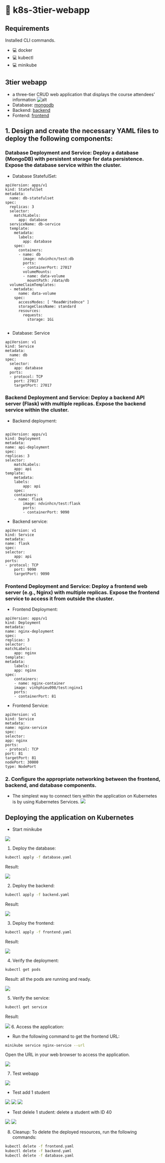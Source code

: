 # 🦌 k8s-3tier-webapp
## Requirements

Installed CLI commands.

-   :computer: docker
-   :computer: kubectl
-   :computer: minikube


## 3tier webapp
- a three-tier CRUD web application that displays the course attendees’ information
![alt](images/image2.png)
- Database: [mongodb](https://hub.docker.com/layers/vinhphieu098/test/db/images/sha256-313f4090b1ef7e94575472638ec872372da72a2b13555ea13ae88030c88ebb1c?context=repo)
- Backend: [backend](https://hub.docker.com/layers/vinhphieu098/test/flask/images/sha256-503c282666a91e2d810b3e9d0bfed41a1610513e1367db8909cd22a10b1fa664?context=repo)
- Fontend: [frontend](https://hub.docker.com/layers/vinhphieu098/test/nginx1/images/sha256-86ea3b279179a1449cc88fb4bd58a221cd493b1c2422d75be885302c10d87b80?context=repo)


## 1. Design and create the necessary YAML files to deploy the following components:

### Database Deployment and Service: Deploy a database (MongoDB) with persistent storage for data persistence. Expose the database service within the cluster.
- Database StatefulSet:
``` text
apiVersion: apps/v1
kind: StatefulSet
metadata:
  name: db-statefulset
spec:
  replicas: 3
  selector:
    matchLabels:
      app: database
  serviceName: db-service
  template:
    metadata:
      labels:
        app: database
    spec:
      containers:
      - name: db
        image: ndvinhcn/test:db
        ports:
        - containerPort: 27017
        volumeMounts:
        - name: data-volume
          mountPath: /data/db
  volumeClaimTemplates:
  - metadata:
      name: data-volume
    spec:
      accessModes: [ "ReadWriteOnce" ]
      storageClassName: standard
      resources:
        requests:
          storage: 1Gi


```
- Database: Service

``` text
apiVersion: v1
kind: Service
metadata:
  name: db
spec:
  selector:
    app: database
  ports:
  - protocol: TCP
    port: 27017
    targetPort: 27017
``` 

### Backend Deployment and Service: Deploy a backend API server (Flask) with multiple replicas. Expose the backend service within the cluster.

- Backend deployment:
``` text

apiVersion: apps/v1
kind: Deployment
metadata:
name: api-deployment
spec:
replicas: 3
selector:
    matchLabels:
    app: api
template:
    metadata:
    labels:
        app: api
    spec:
    containers:
    - name: flask
        image: ndvinhcn/test:flask
        ports:
        - containerPort: 9090
```

- Backend service: 
  
``` text
apiVersion: v1
kind: Service
metadata:
name: flask
spec:
selector:
    app: api
ports:
- protocol: TCP
    port: 9090
    targetPort: 9090
```

### Frontend Deployment and Service: Deploy a frontend web server (e.g., Nginx) with multiple replicas. Expose the frontend service to access it from outside the cluster.

- Frontend Deployment:

``` text
apiVersion: apps/v1
kind: Deployment
metadata:
name: nginx-deployment
spec:
replicas: 3
selector:
matchLabels:
    app: nginx
template:
metadata:
    labels:
    app: nginx
spec:
    containers:
    - name: nginx-container
    image: vinhphieu098/test:nginx1
    ports:
    - containerPort: 81
```

- Frontend Service: 
``` text 
apiVersion: v1     
kind: Service
metadata:
name: nginx-service
spec:
selector:
app: nginx
ports:
- protocol: TCP
port: 81
targetPort: 81
nodePort: 30000
type: NodePort

```

### 2. Configure the appropriate networking between the frontend, backend, and database components.
- The simplest way to connect tiers within the application on Kubernetes is by using Kubernetes Services. 
![](images/service.jpg)


## Deploying the application on Kubernetes
- Start minikube

![](images/minikube.jpg)
1. Deploy the database:
``` bash
kubectl apply -f database.yaml
```
Result:

![](images/db.jpg)


2. Deploy the backend:
``` bash
kubectl apply -f backend.yaml
```
Result:

![](images/be.jpg)


3. Deploy the frontend:
``` bash
kubectl apply -f frontend.yaml
```
Result: 

![](images/fe.png)

4. Verify the deployment:
``` bash
kubectl get pods
```
Result: all the pods are running and ready.

![](images/pod.jpg)

5. Verify the service:
```bash
kubectl get service 
```
Result: 

![](images/ser1.jpg)
6. Access the application:

- Run the following command to get the frontend URL:
``` bash
minikube service nginx-service --url
```
Open the URL in your web browser to access the application.

![](images/url.png)

7. Test webapp

![](images/app1.png)

- Test add 1 student
  
![](images/test1.jpg)
![](images/test2.jpg)
![](images/test3.jpg)

- Test delele 1 student: delete a student with ID 40
  
![](images/dele1.jpg)
![](images/dele2.jpg)

8. Cleanup: To delete the deployed resources, run the following commands:
``` bash 
kubectl delete -f frontend.yaml
kubectl delete -f backend.yaml
kubectl delete -f database.yaml
```